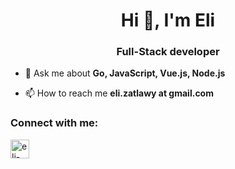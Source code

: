<h1 align="center">Hi 👋, I'm Eli</h1>
<h3 align="center">Full-Stack developer</h3>

- 💬 Ask me about **Go, JavaScript, Vue.js, Node.js**

- 📫 How to reach me **eli.zatlawy at gmail.com**

<h3 align="left">Connect with me:</h3>
<a href="https://linkedin.com/in/eli-zatlawy-245073131" target="blank"><img align="center" src="https://cdn.jsdelivr.net/npm/simple-icons@3.0.1/icons/linkedin.svg" alt="eli-zatlawy-245073131" height="30" width="30" /></a>
